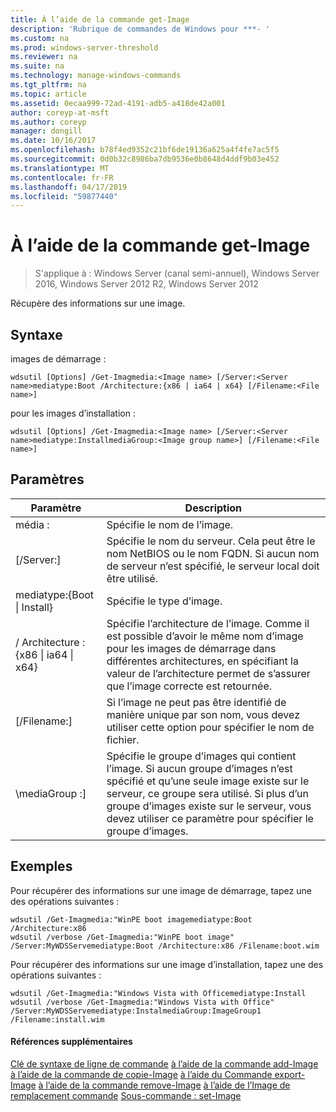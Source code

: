 ```yaml
---
title: À l’aide de la commande get-Image
description: 'Rubrique de commandes de Windows pour ***- '
ms.custom: na
ms.prod: windows-server-threshold
ms.reviewer: na
ms.suite: na
ms.technology: manage-windows-commands
ms.tgt_pltfrm: na
ms.topic: article
ms.assetid: 0ecaa999-72ad-4191-adb5-a418de42a001
author: coreyp-at-msft
ms.author: coreyp
manager: dongill
ms.date: 10/16/2017
ms.openlocfilehash: b78f4ed9352c21bf6de19136a625a4f4fe7ac5f5
ms.sourcegitcommit: 0d0b32c8986ba7db9536e0b8648d4ddf9b03e452
ms.translationtype: MT
ms.contentlocale: fr-FR
ms.lasthandoff: 04/17/2019
ms.locfileid: "59877440"
---
```

# <a name="using-the-get-image-command"></a>À l’aide de la commande get-Image

>S'applique à : Windows Server (canal semi-annuel), Windows Server 2016, Windows Server 2012 R2, Windows Server 2012

Récupère des informations sur une image.
## <a name="syntax"></a>Syntaxe
images de démarrage :
```
wdsutil [Options] /Get-Imagmedia:<Image name> [/Server:<Server name>mediatype:Boot /Architecture:{x86 | ia64 | x64} [/Filename:<File name>]
```
pour les images d’installation :
```
wdsutil [Options] /Get-Imagmedia:<Image name> [/Server:<Server name>mediatype:InstallmediaGroup:<Image group name>] [/Filename:<File name>]
```
## <a name="parameters"></a>Paramètres
|Paramètre|Description|
|-------|--------|
média :<Image name>|Spécifie le nom de l’image.|
|[/Server:<Server name>]|Spécifie le nom du serveur. Cela peut être le nom NetBIOS ou le nom FQDN. Si aucun nom de serveur n’est spécifié, le serveur local doit être utilisé.|
mediatype:{Boot &#124; Install}|Spécifie le type d’image.|
|/ Architecture : {x86 &#124; ia64 &#124; x64}|Spécifie l’architecture de l’image. Comme il est possible d’avoir le même nom d’image pour les images de démarrage dans différentes architectures, en spécifiant la valeur de l’architecture permet de s’assurer que l’image correcte est retournée.|
|[/Filename:<File name>]|Si l’image ne peut pas être identifié de manière unique par son nom, vous devez utiliser cette option pour spécifier le nom de fichier.|
|\mediaGroup :<Image group name>]|Spécifie le groupe d’images qui contient l’image. Si aucun groupe d’images n’est spécifié et qu’une seule image existe sur le serveur, ce groupe sera utilisé. Si plus d’un groupe d’images existe sur le serveur, vous devez utiliser ce paramètre pour spécifier le groupe d’images.|
## <a name="BKMK_examples"></a>Exemples
Pour récupérer des informations sur une image de démarrage, tapez une des opérations suivantes :
```
wdsutil /Get-Imagmedia:"WinPE boot imagemediatype:Boot /Architecture:x86
wdsutil /verbose /Get-Imagmedia:"WinPE boot image" /Server:MyWDSServemediatype:Boot /Architecture:x86 /Filename:boot.wim
```
Pour récupérer des informations sur une image d’installation, tapez une des opérations suivantes :
```
wdsutil /Get-Imagmedia:"Windows Vista with Officemediatype:Install
wdsutil /verbose /Get-Imagmedia:"Windows Vista with Office" /Server:MyWDSServemediatype:InstalmediaGroup:ImageGroup1 /Filename:install.wim
```
#### <a name="additional-references"></a>Références supplémentaires
[Clé de syntaxe de ligne de commande](command-line-syntax-key.md)
[à l’aide de la commande add-Image](using-the-add-image-command.md)
[à l’aide de la commande de copie-Image](using-the-copy-image-command.md)
[à l’aide du Commande export-Image](using-the-export-image-command.md)
[à l’aide de la commande remove-Image](using-the-remove-image-command.md)
[à l’aide de l’Image de remplacement commande](using-the-replace-image-command.md) 
 [Sous-commande : set-Image](subcommand-set-image.md)

